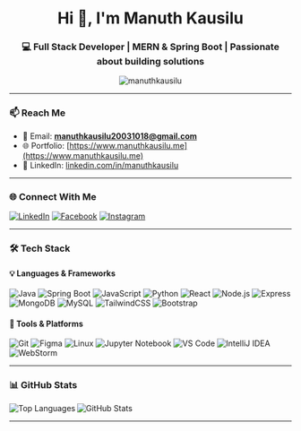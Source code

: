 <h1 align="center">Hi 👋, I'm Manuth Kausilu</h1>
<h3 align="center">💻 Full Stack Developer | MERN & Spring Boot | Passionate about building solutions</h3>

<p align="center">
  <img src="https://komarev.com/ghpvc/?username=manuthkausilu&label=Profile%20views&color=0e75b6&style=flat" alt="manuthkausilu" />
</p>

---

### 📫 Reach Me
- 📧 Email: **manuthkausilu20031018@gmail.com**  
- 🌐 Portfolio: [https://www.manuthkausilu.me](https://www.manuthkausilu.me)  
- 💼 LinkedIn: [linkedin.com/in/manuthkausilu](https://www.linkedin.com/in/manuth-kausilu-732535316)

---

### 🌐 Connect With Me

<p align="left">
  <a href="https://www.linkedin.com/in/manuth-kausilu-732535316" target="_blank"><img src="https://img.shields.io/badge/LinkedIn-blue?style=for-the-badge&logo=linkedin" alt="LinkedIn" /></a>
  <a href="https://fb.com/manuth.kausilu.35" target="_blank"><img src="https://img.shields.io/badge/Facebook-1877F2?style=for-the-badge&logo=facebook&logoColor=white" alt="Facebook" /></a>
  <a href="https://instagram.com/manuth_kausilu" target="_blank"><img src="https://img.shields.io/badge/Instagram-E4405F?style=for-the-badge&logo=instagram&logoColor=white" alt="Instagram" /></a>
</p>

---

### 🛠️ Tech Stack

#### 💡 Languages & Frameworks

<p>
  <img src="https://img.shields.io/badge/Java-%23ED8B00?style=flat&logo=java&logoColor=white" alt="Java"/>
  <img src="https://img.shields.io/badge/Spring_Boot-6DB33F?style=flat&logo=springboot&logoColor=white" alt="Spring Boot"/>
  <img src="https://img.shields.io/badge/JavaScript-F7DF1E?style=flat&logo=javascript&logoColor=black" alt="JavaScript"/>
  <img src="https://img.shields.io/badge/Python-3776AB?style=flat&logo=python&logoColor=white" alt="Python"/>
  <img src="https://img.shields.io/badge/React-%2320232a?style=flat&logo=react&logoColor=%2361DAFB" alt="React"/>
  <img src="https://img.shields.io/badge/Node.js-43853D?style=flat&logo=node.js&logoColor=white" alt="Node.js"/>
  <img src="https://img.shields.io/badge/Express.js-404D59?style=flat&logo=express&logoColor=white" alt="Express"/>
  <img src="https://img.shields.io/badge/MongoDB-4EA94B?style=flat&logo=mongodb&logoColor=white" alt="MongoDB"/>
  <img src="https://img.shields.io/badge/MySQL-4479A1?style=flat&logo=mysql&logoColor=white" alt="MySQL"/>
  <img src="https://img.shields.io/badge/TailwindCSS-06B6D4?style=flat&logo=tailwindcss&logoColor=white" alt="TailwindCSS"/>
  <img src="https://img.shields.io/badge/Bootstrap-563D7C?style=flat&logo=bootstrap&logoColor=white" alt="Bootstrap"/>
</p>

#### 🧩 Tools & Platforms

<p>
  <img src="https://img.shields.io/badge/Git-F05032?style=flat&logo=git&logoColor=white" alt="Git"/>
  <img src="https://img.shields.io/badge/Figma-F24E1E?style=flat&logo=figma&logoColor=white" alt="Figma"/>
  <img src="https://img.shields.io/badge/Linux-FCC624?style=flat&logo=linux&logoColor=black" alt="Linux"/>
  <img src="https://img.shields.io/badge/Jupyter-F37626?style=flat&logo=jupyter&logoColor=white" alt="Jupyter Notebook"/>
  <img src="https://img.shields.io/badge/VSCode-007ACC?style=flat&logo=visual-studio-code&logoColor=white" alt="VS Code"/>
  <img src="https://img.shields.io/badge/IntelliJ%20IDEA-000000.svg?style=flat&logo=intellij-idea&logoColor=white" alt="IntelliJ IDEA"/>
  <img src="https://img.shields.io/badge/WebStorm-000000?style=flat&logo=webstorm&logoColor=white" alt="WebStorm"/>
</p>

---

### 📊 GitHub Stats

<p>
  <img align="left" src="https://github-readme-stats.vercel.app/api/top-langs?username=manuthkausilu&show_icons=true&locale=en&layout=compact&theme=default" alt="Top Languages"/>
</p>

<p>
  <img align="center" src="https://github-readme-stats.vercel.app/api?username=manuthkausilu&show_icons=true&locale=en&theme=default" alt="GitHub Stats"/>
</p>

---
